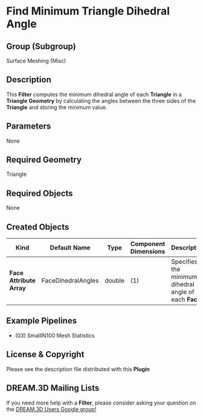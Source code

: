 Find Minimum Triangle Dihedral Angle 
============

## Group (Subgroup) ##

Surface Meshing (Misc)

## Description ##

This **Filter** computes the minimum dihedral angle of each **Triangle** in a **Triangle Geometry** by calculating the angles between the three sides of the **Triangle** and storing the minimum value.

## Parameters ##

None

## Required Geometry ##

Triangle

## Required Objects ##

None

## Created Objects ##

| Kind | Default Name | Type | Component Dimensions | Description |
|------|--------------|------|----------------------|-------------|
| **Face Attribute Array** | FaceDihedralAngles | double | (1) | Specifies the minimum dihedral angle of each **Face** |


## Example Pipelines ##

+ (03) SmallIN100 Mesh Statistics

## License & Copyright ##

Please see the description file distributed with this **Plugin**

## DREAM.3D Mailing Lists ##

If you need more help with a **Filter**, please consider asking your question on the [DREAM.3D Users Google group!](https://groups.google.com/forum/?hl=en#!forum/dream3d-users)


